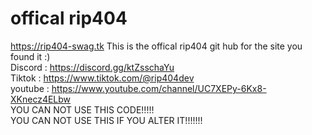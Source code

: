 # offical rip404
https://rip404-swag.tk
This is the offical rip404 git hub for the site you found it :)
<br>Discord : https://discord.gg/ktZsschaYu
<br>Tiktok : https://www.tiktok.com/@rip404dev
<br>youtube : https://www.youtube.com/channel/UC7XEPy-6Kx8-XKnecz4ELbw
<br>YOU CAN NOT USE THIS CODE!!!!!
<br>YOU CAN NOT USE THIS IF YOU ALTER IT!!!!!!!
